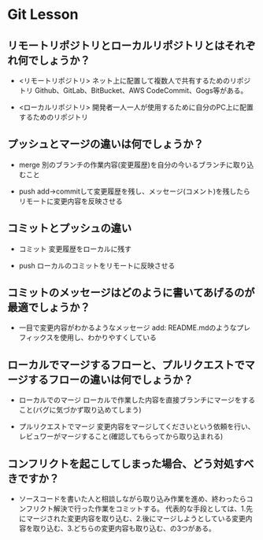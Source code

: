 # Git Lesson

## リモートリポジトリとローカルリポジトリとはそれぞれ何でしょうか？
- <リモートリポジトリ>
ネット上に配置して複数人で共有するためのリポジトリ
Github、GitLab、BitBucket、AWS CodeCommit、Gogs等がある。

- <ローカルリポジトリ>
開発者一人一人が使用するために自分のPC上に配置するためのリポジトリ


## プッシュとマージの違いは何でしょうか？
- merge
別のブランチの作業内容(変更履歴)を自分の今いるブランチに取り込むこと

- push
add→commitして変更履歴を残し、メッセージ(コメント)を残したらリモートに変更内容を反映させる


## コミットとプッシュの違い
- コミット
変更履歴をローカルに残す

- push
ローカルのコミットをリモートに反映させる


## コミットのメッセージはどのように書いてあげるのが最適でしょうか？
- 一目で変更内容がわかるようなメッセージ
add: README.mdのようなプレフィックスを使用し、わかりやすくしている


## ローカルでマージするフローと、プルリクエストでマージするフローの違いは何でしょうか？
- ローカルでのマージ
ローカルで作業した内容を直接ブランチにマージをすること(バグに気づかず取り込めてしまう)

- プルリクエストでマージ
変更内容をマージしてくださいという依頼を行い、レビュワーがマージすること(確認してもらってから取り込まれる)


## コンフリクトを起こしてしまった場合、どう対処すべきですか？
- ソースコードを書いた人と相談しながら取り込み作業を進め、終わったらコンフリクト解決で行った作業をコミットする。
代表的な手段としては、1.先にマージされた変更内容を取り込む、2.後にマージしようとしている変更内容を取り込む、3.どちらの変更内容も取り込む、の3つがある。